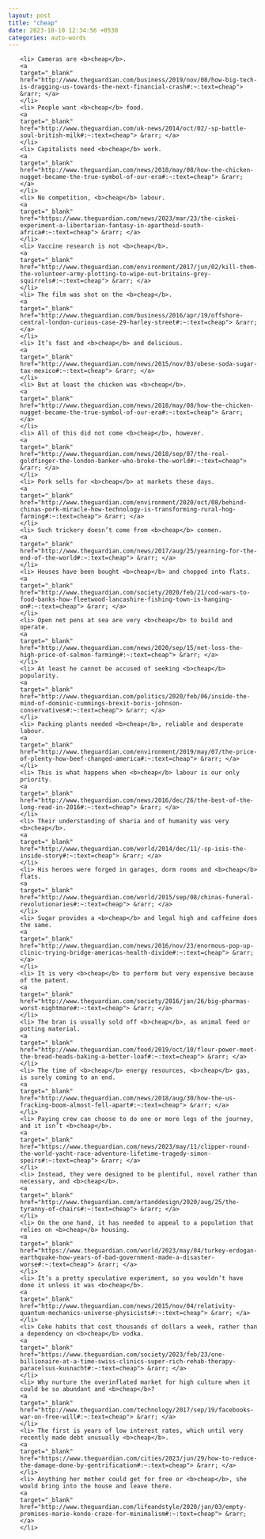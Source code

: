 ```yaml
---
layout: post
title: "cheap"
date: 2023-10-10 12:34:56 +0530
categories: auto-words
---
```

<ol>

    <li> Cameras are <b>cheap</b>.
    <a 
    target="_blank" 
    href="http://www.theguardian.com/business/2019/nov/08/how-big-tech-is-dragging-us-towards-the-next-financial-crash#:~:text=cheap"> &rarr; </a>
    </li>
    <li> People want <b>cheap</b> food.
    <a 
    target="_blank" 
    href="http://www.theguardian.com/uk-news/2014/oct/02/-sp-battle-soul-british-milk#:~:text=cheap"> &rarr; </a>
    </li>
    <li> Capitalists need <b>cheap</b> work.
    <a 
    target="_blank" 
    href="http://www.theguardian.com/news/2018/may/08/how-the-chicken-nugget-became-the-true-symbol-of-our-era#:~:text=cheap"> &rarr; </a>
    </li>
    <li> No competition, <b>cheap</b> labour.
    <a 
    target="_blank" 
    href="https://www.theguardian.com/news/2023/mar/23/the-ciskei-experiment-a-libertarian-fantasy-in-apartheid-south-africa#:~:text=cheap"> &rarr; </a>
    </li>
    <li> Vaccine research is not <b>cheap</b>.
    <a 
    target="_blank" 
    href="http://www.theguardian.com/environment/2017/jun/02/kill-them-the-volunteer-army-plotting-to-wipe-out-britains-grey-squirrels#:~:text=cheap"> &rarr; </a>
    </li>
    <li> The film was shot on the <b>cheap</b>.
    <a 
    target="_blank" 
    href="http://www.theguardian.com/business/2016/apr/19/offshore-central-london-curious-case-29-harley-street#:~:text=cheap"> &rarr; </a>
    </li>
    <li> It’s fast and <b>cheap</b> and delicious.
    <a 
    target="_blank" 
    href="http://www.theguardian.com/news/2015/nov/03/obese-soda-sugar-tax-mexico#:~:text=cheap"> &rarr; </a>
    </li>
    <li> But at least the chicken was <b>cheap</b>.
    <a 
    target="_blank" 
    href="http://www.theguardian.com/news/2018/may/08/how-the-chicken-nugget-became-the-true-symbol-of-our-era#:~:text=cheap"> &rarr; </a>
    </li>
    <li> All of this did not come <b>cheap</b>, however.
    <a 
    target="_blank" 
    href="http://www.theguardian.com/news/2018/sep/07/the-real-goldfinger-the-london-banker-who-broke-the-world#:~:text=cheap"> &rarr; </a>
    </li>
    <li> Pork sells for <b>cheap</b> at markets these days.
    <a 
    target="_blank" 
    href="http://www.theguardian.com/environment/2020/oct/08/behind-chinas-pork-miracle-how-technology-is-transforming-rural-hog-farming#:~:text=cheap"> &rarr; </a>
    </li>
    <li> Such trickery doesn’t come from <b>cheap</b> conmen.
    <a 
    target="_blank" 
    href="http://www.theguardian.com/news/2017/aug/25/yearning-for-the-end-of-the-world#:~:text=cheap"> &rarr; </a>
    </li>
    <li> Houses have been bought <b>cheap</b> and chopped into flats.
    <a 
    target="_blank" 
    href="http://www.theguardian.com/society/2020/feb/21/cod-wars-to-food-banks-how-fleetwood-lancashire-fishing-town-is-hanging-on#:~:text=cheap"> &rarr; </a>
    </li>
    <li> Open net pens at sea are very <b>cheap</b> to build and operate.
    <a 
    target="_blank" 
    href="http://www.theguardian.com/news/2020/sep/15/net-loss-the-high-price-of-salmon-farming#:~:text=cheap"> &rarr; </a>
    </li>
    <li> At least he cannot be accused of seeking <b>cheap</b> popularity.
    <a 
    target="_blank" 
    href="http://www.theguardian.com/politics/2020/feb/06/inside-the-mind-of-dominic-cummings-brexit-boris-johnson-conservatives#:~:text=cheap"> &rarr; </a>
    </li>
    <li> Packing plants needed <b>cheap</b>, reliable and desperate labour.
    <a 
    target="_blank" 
    href="http://www.theguardian.com/environment/2019/may/07/the-price-of-plenty-how-beef-changed-america#:~:text=cheap"> &rarr; </a>
    </li>
    <li> This is what happens when <b>cheap</b> labour is our only priority.
    <a 
    target="_blank" 
    href="http://www.theguardian.com/news/2016/dec/26/the-best-of-the-long-read-in-2016#:~:text=cheap"> &rarr; </a>
    </li>
    <li> Their understanding of sharia and of humanity was very <b>cheap</b>.
    <a 
    target="_blank" 
    href="http://www.theguardian.com/world/2014/dec/11/-sp-isis-the-inside-story#:~:text=cheap"> &rarr; </a>
    </li>
    <li> His heroes were forged in garages, dorm rooms and <b>cheap</b> flats.
    <a 
    target="_blank" 
    href="http://www.theguardian.com/world/2015/sep/08/chinas-funeral-revolutionaries#:~:text=cheap"> &rarr; </a>
    </li>
    <li> Sugar provides a <b>cheap</b> and legal high and caffeine does the same.
    <a 
    target="_blank" 
    href="http://www.theguardian.com/news/2016/nov/23/enormous-pop-up-clinic-trying-bridge-americas-health-divide#:~:text=cheap"> &rarr; </a>
    </li>
    <li> It is very <b>cheap</b> to perform but very expensive because of the patent.
    <a 
    target="_blank" 
    href="http://www.theguardian.com/society/2016/jan/26/big-pharmas-worst-nightmare#:~:text=cheap"> &rarr; </a>
    </li>
    <li> The bran is usually sold off <b>cheap</b>, as animal feed or potting material.
    <a 
    target="_blank" 
    href="http://www.theguardian.com/food/2019/oct/10/flour-power-meet-the-bread-heads-baking-a-better-loaf#:~:text=cheap"> &rarr; </a>
    </li>
    <li> The time of <b>cheap</b> energy resources, <b>cheap</b> gas, is surely coming to an end.
    <a 
    target="_blank" 
    href="http://www.theguardian.com/news/2018/aug/30/how-the-us-fracking-boom-almost-fell-apart#:~:text=cheap"> &rarr; </a>
    </li>
    <li> Paying crew can choose to do one or more legs of the journey, and it isn’t <b>cheap</b>.
    <a 
    target="_blank" 
    href="https://www.theguardian.com/news/2023/may/11/clipper-round-the-world-yacht-race-adventure-lifetime-tragedy-simon-speirs#:~:text=cheap"> &rarr; </a>
    </li>
    <li> Instead, they were designed to be plentiful, novel rather than necessary, and <b>cheap</b>.
    <a 
    target="_blank" 
    href="http://www.theguardian.com/artanddesign/2020/aug/25/the-tyranny-of-chairs#:~:text=cheap"> &rarr; </a>
    </li>
    <li> On the one hand, it has needed to appeal to a population that relies on <b>cheap</b> housing.
    <a 
    target="_blank" 
    href="https://www.theguardian.com/world/2023/may/04/turkey-erdogan-earthquake-how-years-of-bad-government-made-a-disaster-worse#:~:text=cheap"> &rarr; </a>
    </li>
    <li> It’s a pretty speculative experiment, so you wouldn’t have done it unless it was <b>cheap</b>.
    <a 
    target="_blank" 
    href="http://www.theguardian.com/news/2015/nov/04/relativity-quantum-mechanics-universe-physicists#:~:text=cheap"> &rarr; </a>
    </li>
    <li> Coke habits that cost thousands of dollars a week, rather than a dependency on <b>cheap</b> vodka.
    <a 
    target="_blank" 
    href="https://www.theguardian.com/society/2023/feb/23/one-billionaire-at-a-time-swiss-clinics-super-rich-rehab-therapy-paracelsus-kusnacht#:~:text=cheap"> &rarr; </a>
    </li>
    <li> Why nurture the overinflated market for high culture when it could be so abundant and <b>cheap</b>?
    <a 
    target="_blank" 
    href="http://www.theguardian.com/technology/2017/sep/19/facebooks-war-on-free-will#:~:text=cheap"> &rarr; </a>
    </li>
    <li> The first is years of low interest rates, which until very recently made debt unusually <b>cheap</b>.
    <a 
    target="_blank" 
    href="https://www.theguardian.com/cities/2023/jun/29/how-to-reduce-the-damage-done-by-gentrification#:~:text=cheap"> &rarr; </a>
    </li>
    <li> Anything her mother could get for free or <b>cheap</b>, she would bring into the house and leave there.
    <a 
    target="_blank" 
    href="http://www.theguardian.com/lifeandstyle/2020/jan/03/empty-promises-marie-kondo-craze-for-minimalism#:~:text=cheap"> &rarr; </a>
    </li>
